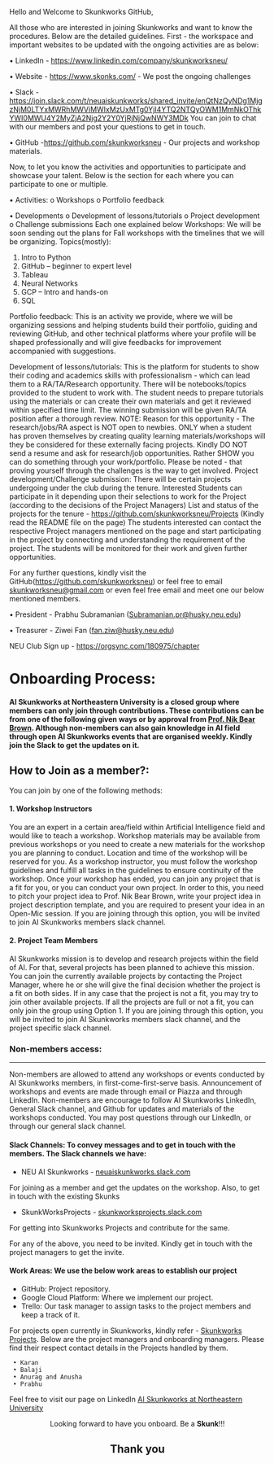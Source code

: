 Hello and Welcome to Skunkworks GitHub,

All those who are interested in joining Skunkworks and want to know the procedures. Below are the detailed guidelines.
First - the workspace and important websites to be updated with the ongoing activities are as below:

•	LinkedIn - https://www.linkedin.com/company/skunkworksneu/

•	Website - https://www.skonks.com/  - We post the ongoing challenges

•	Slack - https://join.slack.com/t/neuaiskunkworks/shared_invite/enQtNzQyNDg1MjgzNjM0LTYxMWRhMWViMWIxMzUxMTg0YjI4YTQ2NTQyOWM1MmNkOThkYWI0MWU4Y2MyZjA2Njg2Y2Y0YjRjNjQwNWY3MDk
You can join to chat with our members and post your questions to get in touch.

•	GitHub -https://github.com/skunkworksneu - Our projects and workshop materials.

Now, to let you know the activities and opportunities to participate and showcase your talent. Below is the section for each where you can participate to one or multiple.

•	Activities:
o	Workshops
o	Portfolio feedback 

•	Developments
o	Development of lessons/tutorials
o	Project development
o	Challenge submissions
Each one explained below
Workshops:
We will be soon sending out the plans for Fall workshops with the timelines that we will be organizing.
Topics(mostly):
1.	Intro to Python
2.	GitHub – beginner to expert level
3.	Tableau
4.	Neural Networks
5.	GCP – Intro and hands-on
6.	SQL

Portfolio feedback:
This is an activity we provide, where we will be organizing sessions and helping students build their portfolio, guiding and reviewing GitHub, and other technical platforms where your profile will be shaped professionally and will give feedbacks for improvement accompanied with suggestions.

Development of lessons/tutorials:
This is the platform for students to show their coding and academics skills with professionalism - which can lead them to a RA/TA/Research opportunity.
There will be notebooks/topics provided to the student to work with. The student needs to prepare tutorials using the materials or can create their own materials and get it reviewed within specified time limit. The winning submission will be given RA/TA position after a thorough review.
NOTE: Reason for this opportunity - The research/jobs/RA aspect is NOT open to newbies. ONLY when a student has proven themselves by creating quality learning materials/workshops will they be considered for these externally facing projects.
Kindly DO NOT send a resume and ask for research/job opportunities.  Rather SHOW you can do something through your work/portfolio.
Please be noted - that proving yourself through the challenges is the way to get involved.
Project development/Challenge submission:
There will be certain projects undergoing under the club during the tenure. Interested Students can participate in it depending upon their selections to work for the Project (according to the decisions of the Project Managers)
List and status of the projects for the tenure - https://github.com/skunkworksneu/Projects (Kindly read the README file on the page)
The students interested can contact the respective Project managers mentioned on the page and start participating in the project by connecting and understanding the requirement of the project. The students will be monitored for their work and given further opportunities.

For any further questions, kindly visit the GitHub(https://github.com/skunkworksneu) or feel free to email skunkworksneu@gmail.com or even feel free email and meet one our below mentioned members.

•	President - Prabhu Subramanian (Subramanian.pr@husky.neu.edu) 

•	Treasurer - Ziwei Fan (fan.ziw@husky.neu.edu)

NEU Club Sign up - https://orgsync.com/180975/chapter




# Onboarding Process:

#### AI Skunkworks at Northeastern University is a closed group where members can only join through contributions. These contributions can be from one of the following given ways or by approval from <a href="https://github.com/nikbearbrown/">Prof. Nik Bear Brown</a>. Although non-members can also gain knowledge in AI field through open AI Skunkworks events that are organised weekly. Kindly join the Slack to get the updates on it.

## How to Join as a member?:
You can join by one of the following methods:

#### 1. Workshop Instructors
You are an expert in a certain area/field within Artificial Intelligence field and would like to teach a workshop. Workshop materials may be available from previous workshops or you need to create a new materials for the workshop you are planning to conduct. Location and time of the workshop will be reserved for you. As a workshop instructor, you must follow the workshop guidelines and fulfill all tasks in the guidelines to ensure continuity of the workshop. Once your workshop has ended, you can join any project that is a fit for you, or you can conduct your own project. In order to this, you need to pitch your project idea to Prof. Nik Bear Brown, write your project idea in project description template, and you are required to present your idea in an Open-Mic session. If you are joining through this option, you will be invited to join AI Skunkworks members slack channel.

#### 2. Project Team Members
AI Skunkworks mission is to develop and research projects within the field of AI. For that, several projects has been planned to achieve this mission. You can join the currently available projects by contacting the Project Manager, where he or she will give the final decision whether the project is a fit on both sides. If in any case that the project is not a fit, you may try to join other available projects. If all the projects are full or not a fit, you can only join the group using Option 1. If you are joining through this option, you will be invited to join AI Skunkworks members slack channel, and the project specific slack channel.

### Non-members access:
----------------------
Non-members are allowed to attend any workshops or events conducted by AI Skunkworks members, in first-come-first-serve basis. Announcement of workshops and events are made through email or Piazza and through LinkedIn. Non-members are encourage to follow AI Skunkworks LinkedIn, General Slack channel, and Github for updates and materials of the workshops conducted. You may post questions through our LinkedIn, or through our general slack channel. 

#### Slack Channels: To convey messages and to get in touch with the members. The Slack channels we have:
- NEU AI Skunkworks - <a href="https://neuaiskunkworks.slack.com/">neuaiskunkworks.slack.com</a>

For joining as a member and get the updates on the workshop. Also, to get in touch with the existing Skunks
- SkunkWorksProjects - <a href="https://skunkworksprojects.slack.com/">skunkworksprojects.slack.com</a>

For getting into Skunkworks Projects and contribute for the same.
    
For any of the above, you need to be invited. Kindly get in touch with the project managers to get the invite.
    
#### Work Areas: We use the below work areas to establish our project
- GitHub: Project repository.
- Google Cloud Platform: Where we implement our project.
- Trello: Our task manager to assign tasks to the project members and keep a track of it.
    
For projects open currently in Skunkworks, kindly refer - <a href="https://github.com/skunkworksneu/Projects">Skunkworks Projects</a>. Below are the project managers and onboarding managers. Please find their respect contact details in the Projects handled by them.
        
     • Karan
     • Balaji
     • Anurag and Anusha
     • Prabhu
Feel free to visit our page on LinkedIn <a href="https://www.linkedin.com/company/skunkworksneu/">AI Skunkworks at Northeastern University</a>
<center>
    Looking forward to have you onboard. Be a <b>Skunk</b>!!!
</center>

## <center>Thank you</center>
